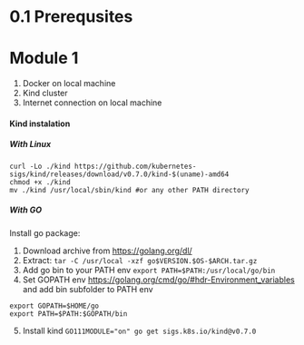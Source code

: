 # 0.1 Prerequsites

# Module 1

1.  Docker on local machine
2.  Kind cluster
3.  Internet connection on local machine

#### Kind instalation

##### With Linux

```
curl -Lo ./kind https://github.com/kubernetes-sigs/kind/releases/download/v0.7.0/kind-$(uname)-amd64
chmod +x ./kind
mv ./kind /usr/local/sbin/kind #or any other PATH directory
```

##### With GO

Install go package:

1.  Download archive from  https://golang.org/dl/
2.  Extract: `tar -C /usr/local -xzf go$VERSION.$OS-$ARCH.tar.gz`
3.  Add go bin to your PATH env `export PATH=$PATH:/usr/local/go/bin`
4.  Set GOPATH env https://golang.org/cmd/go/#hdr-Environment_variables and add bin subfolder to PATH env
```
export GOPATH=$HOME/go
export PATH=$PATH:$GOPATH/bin
```
5.  Install kind `GO111MODULE="on" go get sigs.k8s.io/kind@v0.7.0`
